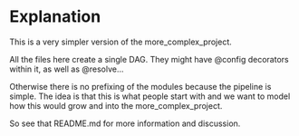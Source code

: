 # Explanation

This is a very simpler version of the more_complex_project.

All the files here create a single DAG. They might have @config decorators
within it, as well as @resolve... 

Otherwise there is no prefixing of the modules because the pipeline is simple.
The idea is that this is what people start with and we want to model
how this would grow and into the more_complex_project.

So see that README.md for more information and discussion.